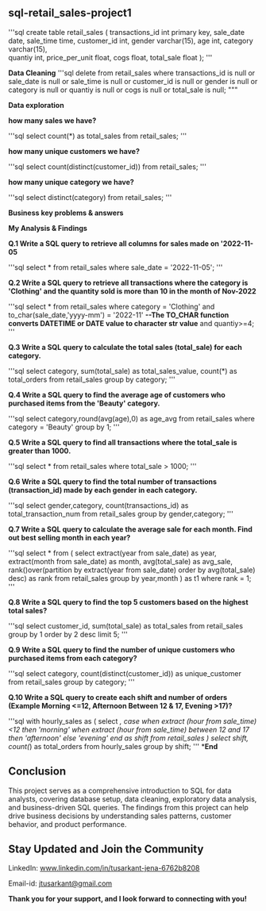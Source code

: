 ## sql-retail_sales-project1

'''sql
create table retail_sales
(
	transactions_id	int primary key,
	sale_date date,
	sale_time time,	
	customer_id	int,
	gender varchar(15),
	age	int,
	category varchar(15),	
	quantiy	int,
	price_per_unit	float,
	cogs float,
	total_sale float
);
'''

**Data Cleaning**
'''sql
delete from retail_sales
where 
transactions_id is null
or
sale_date is null 
or 
sale_time is null
or 
customer_id is null
or 
gender is null
or
category is null
or
quantiy is null
or
cogs is null
or
total_sale is null;
"""

**Data exploration**

**how many sales we have?**

'''sql
select count(*) as total_sales from retail_sales;
'''

**how many unique customers we have?**

'''sql
select count(distinct(customer_id)) from retail_sales;
'''

**how many unique category we have?**

'''sql
select distinct(category) from retail_sales;
'''

**Business key problems & answers**

**My Analysis & Findings**

**Q.1 Write a SQL query to retrieve all columns for sales made on '2022-11-05**

'''sql
select * from retail_sales
where sale_date = '2022-11-05';
'''

**Q.2 Write a SQL query to retrieve all transactions where the category is 'Clothing' and the quantity sold is more than 10 in the month of Nov-2022**

'''sql
select * from retail_sales
where category = 'Clothing' 
and to_char(sale_date,'yyyy-mm') = '2022-11' **--The TO_CHAR function converts DATETIME or DATE value to character str value**
and quantiy>=4;
'''

**Q.3 Write a SQL query to calculate the total sales (total_sale) for each category.**

'''sql
select category, sum(total_sale) as total_sales_value,
count(*) as total_orders
from retail_sales
group by category;
'''

**Q.4 Write a SQL query to find the average age of customers who purchased items from the 'Beauty' category.**

'''sql
select category,round(avg(age),0) as age_avg 
from retail_sales
where category = 'Beauty'
group by 1;
'''

**Q.5 Write a SQL query to find all transactions where the total_sale is greater than 1000.**

'''sql
select *
from retail_sales
where total_sale > 1000;
'''

**Q.6 Write a SQL query to find the total number of transactions (transaction_id) made by each gender in each category.**

'''sql
select gender,category,
count(transactions_id) as total_transaction_num
from retail_sales
group by gender,category;
'''

**Q.7 Write a SQL query to calculate the average sale for each month. Find out best selling month in each year?**

'''sql
select * from
(
	select 
		extract(year from sale_date) as year,
		extract(month from sale_date) as month,
		avg(total_sale) as avg_sale,
		rank()over(partition by extract(year from sale_date) order by avg(total_sale) desc) as rank
	from retail_sales
	group by year,month
) as t1
where rank = 1;
'''

**Q.8 Write a SQL query to find the top 5 customers based on the highest total sales?**

'''sql
select customer_id, sum(total_sale) as total_sales
from retail_sales
group by 1
order by 2 desc
limit 5;
'''

**Q.9 Write a SQL query to find the number of unique customers who purchased items from each category?**

'''sql
select category,
		count(distinct(customer_id)) as unique_customer
from retail_sales
group by category;
'''

**Q.10 Write a SQL query to create each shift and number of orders (Example Morning <=12, Afternoon Between 12 & 17, Evening >17)?**

'''sql
with hourly_sales
as
(
select *,
		case
			when extract (hour from sale_time)<12 then 'morning'
			when extract (hour from sale_time) between 12 and 17 then 'afternoon'
			else 'evening'
            end as shift
from retail_sales
)
select shift,
		count(*) as total_orders
from hourly_sales
group by shift;
'''
***End**

## Conclusion
This project serves as a comprehensive introduction to SQL for data analysts, covering database setup, data cleaning, exploratory data analysis, and business-driven SQL queries. The findings from this project can help drive business decisions by understanding sales patterns, customer behavior, and product performance.

## Stay Updated and Join the Community
LinkedIn: www.linkedin.com/in/tusarkant-jena-6762b8208

Email-id: jtusarkant@gmail.com

**Thank you for your support, and I look forward to connecting with you!**
